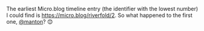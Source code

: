---
---

The earliest Micro.blog timeline entry (the identifier with the lowest number) I could find is https://micro.blog/riverfold/2. So what happened to the first one, [@manton](https://micro.blog/manton)? 😊

